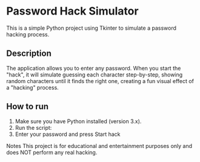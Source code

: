 # Password Hack Simulator

This is a simple Python project using Tkinter to simulate a password hacking process.

## Description

The application allows you to enter any password. When you start the "hack", it will simulate guessing each character step-by-step, showing random characters until it finds the right one, creating a fun visual effect of a "hacking" process.

## How to run

1. Make sure you have Python installed (version 3.x).
2. Run the script:
3. Enter your password and press Start hack


Notes
This project is for educational and entertainment purposes only and does NOT perform any real hacking.

